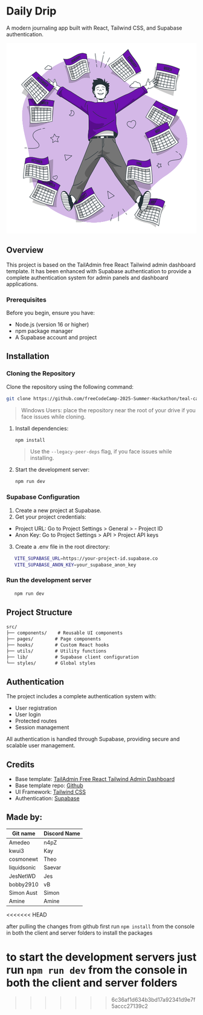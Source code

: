 # Daily Drip

A modern journaling app built with React, Tailwind CSS, and Supabase authentication.

![Daily Drip](./main-page-pic.svg)

## Overview

This project is based on the TailAdmin free React Tailwind admin dashboard template. It has been enhanced with Supabase authentication to provide a complete authentication system for admin panels and dashboard applications.

### Prerequisites

Before you begin, ensure you have:

- Node.js (version 16 or higher)
- npm package manager
- A Supabase account and project

## Installation

### Cloning the Repository

Clone the repository using the following command:

```bash
git clone https://github.com/freeCodeCamp-2025-Summer-Hackathon/teal-cache.git
```

> Windows Users: place the repository near the root of your drive if you face issues while cloning.

1. Install dependencies:

   ```bash
   npm install
   ```

   > Use the `--legacy-peer-deps` flag, if you face issues while installing.

2. Start the development server:
   ```bash
   npm run dev
   ```

### Supabase Configuration

1. Create a new project at Supabase.
2. Get your project credentials:

- Project URL: Go to Project Settings > General > - Project ID
- Anon Key: Go to Project Settings > API > Project API keys

3. Create a .env file in the root directory:

```bash
   VITE_SUPABASE_URL=https://your-project-id.supabase.co
   VITE_SUPABASE_ANON_KEY=your_supabase_anon_key
```

### Run the development server

```bash
   npm run dev
```

## Project Structure

```
src/
├── components/    # Reusable UI components
├── pages/        # Page components
├── hooks/        # Custom React hooks
├── utils/        # Utility functions
├── lib/          # Supabase client configuration
└── styles/       # Global styles
```

## Authentication

The project includes a complete authentication system with:

- User registration
- User login
- Protected routes
- Session management

All authentication is handled through Supabase, providing secure and scalable user management.

## Credits

- Base template: [TailAdmin Free React Tailwind Admin Dashboard](https://tailadmin.com/)
- Base template repo: [Github](https://github.com/TailAdmin/free-react-tailwind-admin-dashboard)
- UI Framework: [Tailwind CSS](https://tailwindcss.com/)
- Authentication: [Supabase](https://supabase.com/)

## Made by:

| Git name    | Discord Name |
| ----------- | ------------ |
| Amedeo      | n4pZ         |
| kwui3       | Kay          |
| cosmonewt   | Theo         |
| liquidsonic | Saevar       |
| JesNetWD    | Jes          |
| bobby2910   | vB           |
| Simon Aust  | Simon        |
| Amine       | Amine        |
<<<<<<< HEAD

after pulling the changes from github first run `npm install` from the console in both the client and server folders to install the packages

to start the development servers just run `npm run dev` from the console in both the client and server folders
=======
>>>>>>> 6c36af1d634b3bd17a92341d9e7f5accc27139c2

